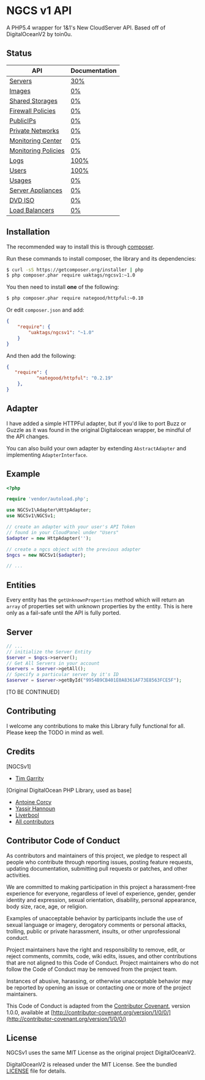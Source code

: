 NGCS v1 API
===========

A PHP5.4 wrapper for 1&1's New CloudServer API. Based off of DigitalOceanV2 by toin0u.

Status
------

API | Documentation |
--- | ------------- |
[Servers](https://cloudpanel-api.1and1.com/documentation/v1/#_servers) | [30%](https://github.com/uaktags/NGCSv1#servers) | 
[Images](https://cloudpanel-api.1and1.com/documentation/v1/#_images) | [0%](https://github.com/uaktags/NGCSv1#images) | 
[Shared Storages](https://cloudpanel-api.1and1.com/documentation/v1/#_shared_storages) | [0%](https://github.com/uaktags/NGCSv1#shared_storages) | 
[Firewall Policies](https://cloudpanel-api.1and1.com/documentation/v1/#_firewall_policies) | [0%](https://github.com/uaktags/NGCSv1#firewall_policies) | 
[PublicIPs](https://cloudpanel-api.1and1.com/documentation/v1/#_public_ips) | [0%](https://github.com/uaktags/NGCSv1#public_ips) | 
[Private Networks](https://cloudpanel-api.1and1.com/documentation/v1/#_private_networks) | [0%](https://github.com/uaktags/NGCSv1#private_networks) | 
[Monitoring Center](https://cloudpanel-api.1and1.com/documentation/v1/#_monitoring_center) | [0%](https://github.com/uaktags/NGCSv1#monitoring_center) | 
[Monitoring Policies](https://cloudpanel-api.1and1.com/documentation/v1/#_monitoring_policies) | [0%](https://github.com/uaktags/NGCSv1#monitoring_policies) | 
[Logs](https://cloudpanel-api.1and1.com/documentation/v1/#_logs) | [100%](https://github.com/uaktags/NGCSv1#logs) | 
[Users](https://cloudpanel-api.1and1.com/documentation/v1/#_users) | [100%](https://github.com/uaktags/NGCSv1#users) | 
[Usages](https://cloudpanel-api.1and1.com/documentation/v1/#_usages) | [0%](https://github.com/uaktags/NGCSv1#usages) | 
[Server Appliances](https://cloudpanel-api.1and1.com/documentation/v1/#_server_appliances) | [0%](https://github.com/uaktags/NGCSv1#server_appliances) | 
[DVD ISO](https://cloudpanel-api.1and1.com/documentation/v1/#_dvd_iso) | [0%](https://github.com/uaktags/NGCSv1#dvd_iso) | 
[Load Balancers](https://cloudpanel-api.1and1.com/documentation/v1/#_load_balancers) | [0%](https://github.com/uaktags/NGCSv1#load_balancer) | 


Installation
------------

The recommended way to install this is through [composer](http://getcomposer.org).

Run these commands to install composer, the library and its dependencies:

```bash
$ curl -sS https://getcomposer.org/installer | php
$ php composer.phar require uaktags/ngcsv1:~1.0
```

You then need to install **one** of the following:
```bash
$ php composer.phar require nategood/httpful:~0.10

```

Or edit `composer.json` and add:

```json
{
    "require": {
        "uaktags/ngcsv1": "~1.0"
    }
}
```

And then add the following:

```json
{
   "require": {
           "nategood/httpful": "0.2.19"
    },
}
```

Adapter
-------

I have added a simple HTTPFul adapter, but if you'd like to port Buzz or Guzzle as it was found in the original Digitalocean wrapper, be mindful of the API changes.

You can also build your own adapter by extending `AbstractAdapter` and implementing `AdapterInterface`.

Example
-------

```php
<?php

require 'vendor/autoload.php';

use NGCSv1\Adapter\HttpAdapter;
use NGCSv1\NGCSv1;

// create an adapter with your user's API Token
// found in your CloudPanel under "Users"
$adapter = new HttpAdapter('');

// create a ngcs object with the previous adapter
$ngcs = new NGCSv1($adapter);

// ...
```

Entities
--------

Every entity has the `getUnknownProperties` method which will return an `array` of properties set with unknown
properties by the entity. This is here only as a fail-safe until the API is fully ported.

Server
-------

```php
// ...
// initialize the Server Entity
$server = $ngcs->server();
// Get All Servers in your account
$servers = $server->getAll();
// Specify a particular server by it's ID
$aserver = $server->getById("9954B9CB401E0A8361AF73E8563FCE5F");
````

[TO BE CONTINUED]

Contributing
------------

I welcome any contributions to make this Library fully functional for all. Please keep the TODO in mind as well.

Credits
-------
[NGCSv1]
* [Tim Garrity](http://timgarrity.me)

[Original DigitalOcean PHP Library, used as base]
* [Antoine Corcy](https://twitter.com/toin0u)
* [Yassir Hannoun](https://twitter.com/yassirh)
* [Liverbool](https://github.com/liverbool)
* [All contributors](https://github.com/toin0u/DigitalOceanV2/contributors)


Contributor Code of Conduct
---------------------------

As contributors and maintainers of this project, we pledge to respect all people
who contribute through reporting issues, posting feature requests, updating
documentation, submitting pull requests or patches, and other activities.

We are committed to making participation in this project a harassment-free
experience for everyone, regardless of level of experience, gender, gender
identity and expression, sexual orientation, disability, personal appearance,
body size, race, age, or religion.

Examples of unacceptable behavior by participants include the use of sexual
language or imagery, derogatory comments or personal attacks, trolling, public
or private harassment, insults, or other unprofessional conduct.

Project maintainers have the right and responsibility to remove, edit, or reject
comments, commits, code, wiki edits, issues, and other contributions that are
not aligned to this Code of Conduct. Project maintainers who do not follow the
Code of Conduct may be removed from the project team.

Instances of abusive, harassing, or otherwise unacceptable behavior may be
reported by opening an issue or contacting one or more of the project
maintainers.

This Code of Conduct is adapted from the [Contributor
Covenant](http:contributor-covenant.org), version 1.0.0, available at
[http://contributor-covenant.org/version/1/0/0/](http://contributor-covenant.org/version/1/0/0/)

License
-------

NGCSv1 uses the same MIT License as the original project DigitalOceanV2.

DigitalOceanV2 is released under the MIT License. See the bundled
[LICENSE](https://github.com/toin0u/DigitalOceanV2/blob/master/LICENSE) file for details.
